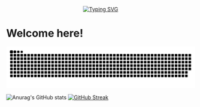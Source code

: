 <p align="center"><a href="https://git.io/typing-svg"><img src="https://readme-typing-svg.demolab.com?font=Fira+Code&pause=1000&center=true&width=435&lines=console.log('HereIsYui')" alt="Typing SVG" /></a></p>

# Welcome here!

<picture>
  <source media="(prefers-color-scheme: dark)" srcset="https://raw.githubusercontent.com/HereIsYui/HereIsYui/output/github-contribution-grid-snake-dark.svg">
  <source media="(prefers-color-scheme: light)" srcset="https://raw.githubusercontent.com/HereIsYui/HereIsYui/output/github-contribution-grid-snake.svg">
  <img alt="github contribution grid snake animation" src="https://raw.githubusercontent.com/HereIsYui/HereIsYui/output/github-contribution-grid-snake.svg">
</picture>

![Anurag's GitHub stats](https://github-readme-stats.vercel.app/api?username=HereIsYui)
[![GitHub Streak](https://streak-stats.demolab.com/?user=HereIsYui)](https://git.io/streak-stats)
